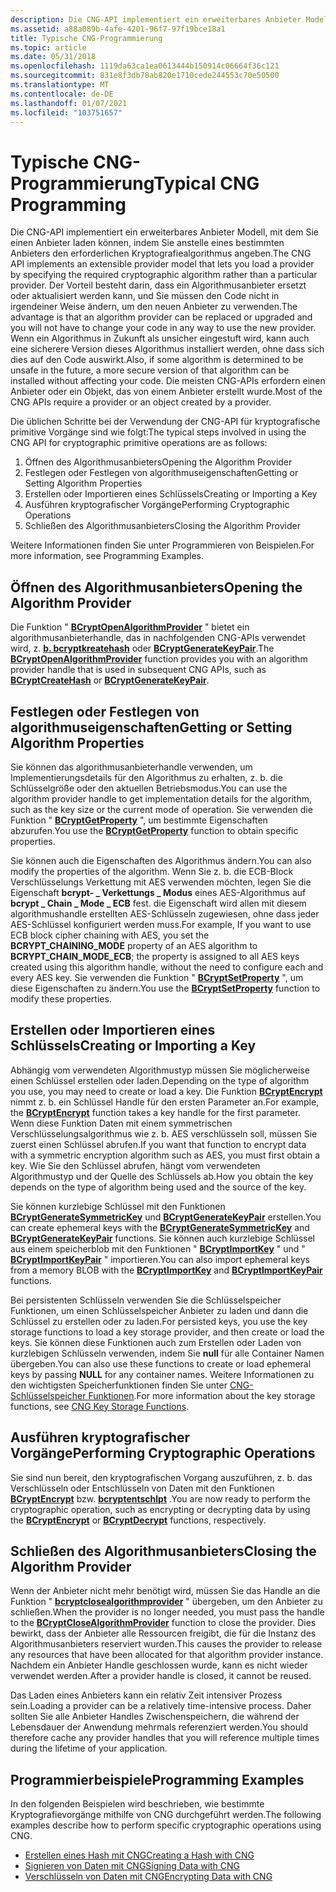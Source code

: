 ```yaml
---
description: Die CNG-API implementiert ein erweiterbares Anbieter Modell, mit dem Sie einen Anbieter laden können, indem Sie anstelle eines bestimmten Anbieters den erforderlichen Kryptografiealgorithmus angeben.
ms.assetid: a88a089b-4afe-4201-96f7-97f19bce18a1
title: Typische CNG-Programmierung
ms.topic: article
ms.date: 05/31/2018
ms.openlocfilehash: 1119da63ca1ea0613444b150914c06664f36c121
ms.sourcegitcommit: 831e8f3db78ab820e1710cede244553c70e50500
ms.translationtype: MT
ms.contentlocale: de-DE
ms.lasthandoff: 01/07/2021
ms.locfileid: "103751657"
---
```

# <a name="typical-cng-programming"></a><span data-ttu-id="3b308-103">Typische CNG-Programmierung</span><span class="sxs-lookup"><span data-stu-id="3b308-103">Typical CNG Programming</span></span>

<span data-ttu-id="3b308-104">Die CNG-API implementiert ein erweiterbares Anbieter Modell, mit dem Sie einen Anbieter laden können, indem Sie anstelle eines bestimmten Anbieters den erforderlichen Kryptografiealgorithmus angeben.</span><span class="sxs-lookup"><span data-stu-id="3b308-104">The CNG API implements an extensible provider model that lets you load a provider by specifying the required cryptographic algorithm rather than a particular provider.</span></span> <span data-ttu-id="3b308-105">Der Vorteil besteht darin, dass ein Algorithmusanbieter ersetzt oder aktualisiert werden kann, und Sie müssen den Code nicht in irgendeiner Weise ändern, um den neuen Anbieter zu verwenden.</span><span class="sxs-lookup"><span data-stu-id="3b308-105">The advantage is that an algorithm provider can be replaced or upgraded and you will not have to change your code in any way to use the new provider.</span></span> <span data-ttu-id="3b308-106">Wenn ein Algorithmus in Zukunft als unsicher eingestuft wird, kann auch eine sicherere Version dieses Algorithmus installiert werden, ohne dass sich dies auf den Code auswirkt.</span><span class="sxs-lookup"><span data-stu-id="3b308-106">Also, if some algorithm is determined to be unsafe in the future, a more secure version of that algorithm can be installed without affecting your code.</span></span> <span data-ttu-id="3b308-107">Die meisten CNG-APIs erfordern einen Anbieter oder ein Objekt, das von einem Anbieter erstellt wurde.</span><span class="sxs-lookup"><span data-stu-id="3b308-107">Most of the CNG APIs require a provider or an object created by a provider.</span></span>

<span data-ttu-id="3b308-108">Die üblichen Schritte bei der Verwendung der CNG-API für kryptografische primitive Vorgänge sind wie folgt:</span><span class="sxs-lookup"><span data-stu-id="3b308-108">The typical steps involved in using the CNG API for cryptographic primitive operations are as follows:</span></span>

1.  <span data-ttu-id="3b308-109">Öffnen des Algorithmusanbieters</span><span class="sxs-lookup"><span data-stu-id="3b308-109">Opening the Algorithm Provider</span></span>
2.  <span data-ttu-id="3b308-110">Festlegen oder Festlegen von algorithmuseigenschaften</span><span class="sxs-lookup"><span data-stu-id="3b308-110">Getting or Setting Algorithm Properties</span></span>
3.  <span data-ttu-id="3b308-111">Erstellen oder Importieren eines Schlüssels</span><span class="sxs-lookup"><span data-stu-id="3b308-111">Creating or Importing a Key</span></span>
4.  <span data-ttu-id="3b308-112">Ausführen kryptografischer Vorgänge</span><span class="sxs-lookup"><span data-stu-id="3b308-112">Performing Cryptographic Operations</span></span>
5.  <span data-ttu-id="3b308-113">Schließen des Algorithmusanbieters</span><span class="sxs-lookup"><span data-stu-id="3b308-113">Closing the Algorithm Provider</span></span>

<span data-ttu-id="3b308-114">Weitere Informationen finden Sie unter Programmieren von Beispielen.</span><span class="sxs-lookup"><span data-stu-id="3b308-114">For more information, see Programming Examples.</span></span>

## <a name="opening-the-algorithm-provider"></a><span data-ttu-id="3b308-115">Öffnen des Algorithmusanbieters</span><span class="sxs-lookup"><span data-stu-id="3b308-115">Opening the Algorithm Provider</span></span>

<span data-ttu-id="3b308-116">Die Funktion " [**BCryptOpenAlgorithmProvider**](/windows/desktop/api/Bcrypt/nf-bcrypt-bcryptopenalgorithmprovider) " bietet ein algorithmusanbieterhandle, das in nachfolgenden CNG-APIs verwendet wird, z. [**b. bcryptkreatehash**](/windows/desktop/api/Bcrypt/nf-bcrypt-bcryptcreatehash) oder [**BCryptGenerateKeyPair**](/windows/desktop/api/Bcrypt/nf-bcrypt-bcryptgeneratekeypair).</span><span class="sxs-lookup"><span data-stu-id="3b308-116">The [**BCryptOpenAlgorithmProvider**](/windows/desktop/api/Bcrypt/nf-bcrypt-bcryptopenalgorithmprovider) function provides you with an algorithm provider handle that is used in subsequent CNG APIs, such as [**BCryptCreateHash**](/windows/desktop/api/Bcrypt/nf-bcrypt-bcryptcreatehash) or [**BCryptGenerateKeyPair**](/windows/desktop/api/Bcrypt/nf-bcrypt-bcryptgeneratekeypair).</span></span>

## <a name="getting-or-setting-algorithm-properties"></a><span data-ttu-id="3b308-117">Festlegen oder Festlegen von algorithmuseigenschaften</span><span class="sxs-lookup"><span data-stu-id="3b308-117">Getting or Setting Algorithm Properties</span></span>

<span data-ttu-id="3b308-118">Sie können das algorithmusanbieterhandle verwenden, um Implementierungsdetails für den Algorithmus zu erhalten, z. b. die Schlüsselgröße oder den aktuellen Betriebsmodus.</span><span class="sxs-lookup"><span data-stu-id="3b308-118">You can use the algorithm provider handle to get implementation details for the algorithm, such as the key size or the current mode of operation.</span></span> <span data-ttu-id="3b308-119">Sie verwenden die Funktion " [**BCryptGetProperty**](/windows/desktop/api/Bcrypt/nf-bcrypt-bcryptgetproperty) ", um bestimmte Eigenschaften abzurufen.</span><span class="sxs-lookup"><span data-stu-id="3b308-119">You use the [**BCryptGetProperty**](/windows/desktop/api/Bcrypt/nf-bcrypt-bcryptgetproperty) function to obtain specific properties.</span></span>

<span data-ttu-id="3b308-120">Sie können auch die Eigenschaften des Algorithmus ändern.</span><span class="sxs-lookup"><span data-stu-id="3b308-120">You can also modify the properties of the algorithm.</span></span> <span data-ttu-id="3b308-121">Wenn Sie z. b. die ECB-Block Verschlüsselungs Verkettung mit AES verwenden möchten, legen Sie die Eigenschaft **bcrypt- \_ Verkettungs \_ Modus** eines AES-Algorithmus auf **bcrypt \_ Chain \_ Mode \_ ECB** fest. die Eigenschaft wird allen mit diesem algorithmushandle erstellten AES-Schlüsseln zugewiesen, ohne dass jeder AES-Schlüssel konfiguriert werden muss.</span><span class="sxs-lookup"><span data-stu-id="3b308-121">For example, If you want to use ECB block cipher chaining with AES, you set the **BCRYPT\_CHAINING\_MODE** property of an AES algorithm to **BCRYPT\_CHAIN\_MODE\_ECB**; the property is assigned to all AES keys created using this algorithm handle, without the need to configure each and every AES key.</span></span> <span data-ttu-id="3b308-122">Sie verwenden die Funktion " [**BCryptSetProperty**](/windows/desktop/api/Bcrypt/nf-bcrypt-bcryptsetproperty) ", um diese Eigenschaften zu ändern.</span><span class="sxs-lookup"><span data-stu-id="3b308-122">You use the [**BCryptSetProperty**](/windows/desktop/api/Bcrypt/nf-bcrypt-bcryptsetproperty) function to modify these properties.</span></span>

## <a name="creating-or-importing-a-key"></a><span data-ttu-id="3b308-123">Erstellen oder Importieren eines Schlüssels</span><span class="sxs-lookup"><span data-stu-id="3b308-123">Creating or Importing a Key</span></span>

<span data-ttu-id="3b308-124">Abhängig vom verwendeten Algorithmustyp müssen Sie möglicherweise einen Schlüssel erstellen oder laden.</span><span class="sxs-lookup"><span data-stu-id="3b308-124">Depending on the type of algorithm you use, you may need to create or load a key.</span></span> <span data-ttu-id="3b308-125">Die Funktion [**BCryptEncrypt**](/windows/desktop/api/Bcrypt/nf-bcrypt-bcryptencrypt) nimmt z. b. ein Schlüssel Handle für den ersten Parameter an.</span><span class="sxs-lookup"><span data-stu-id="3b308-125">For example, the [**BCryptEncrypt**](/windows/desktop/api/Bcrypt/nf-bcrypt-bcryptencrypt) function takes a key handle for the first parameter.</span></span> <span data-ttu-id="3b308-126">Wenn diese Funktion Daten mit einem symmetrischen Verschlüsselungsalgorithmus wie z. b. AES verschlüsseln soll, müssen Sie zuerst einen Schlüssel abrufen.</span><span class="sxs-lookup"><span data-stu-id="3b308-126">If you want that function to encrypt data with a symmetric encryption algorithm such as AES, you must first obtain a key.</span></span> <span data-ttu-id="3b308-127">Wie Sie den Schlüssel abrufen, hängt vom verwendeten Algorithmustyp und der Quelle des Schlüssels ab.</span><span class="sxs-lookup"><span data-stu-id="3b308-127">How you obtain the key depends on the type of algorithm being used and the source of the key.</span></span>

<span data-ttu-id="3b308-128">Sie können kurzlebige Schlüssel mit den Funktionen [**BCryptGenerateSymmetricKey**](/windows/desktop/api/Bcrypt/nf-bcrypt-bcryptgeneratesymmetrickey) und [**BCryptGenerateKeyPair**](/windows/desktop/api/Bcrypt/nf-bcrypt-bcryptgeneratekeypair) erstellen.</span><span class="sxs-lookup"><span data-stu-id="3b308-128">You can create ephemeral keys with the [**BCryptGenerateSymmetricKey**](/windows/desktop/api/Bcrypt/nf-bcrypt-bcryptgeneratesymmetrickey) and [**BCryptGenerateKeyPair**](/windows/desktop/api/Bcrypt/nf-bcrypt-bcryptgeneratekeypair) functions.</span></span> <span data-ttu-id="3b308-129">Sie können auch kurzlebige Schlüssel aus einem speicherblob mit den Funktionen " [**BCryptImportKey**](/windows/desktop/api/Bcrypt/nf-bcrypt-bcryptimportkey) " und " [**BCryptImportKeyPair**](/windows/desktop/api/Bcrypt/nf-bcrypt-bcryptimportkeypair) " importieren.</span><span class="sxs-lookup"><span data-stu-id="3b308-129">You can also import ephemeral keys from a memory BLOB with the [**BCryptImportKey**](/windows/desktop/api/Bcrypt/nf-bcrypt-bcryptimportkey) and [**BCryptImportKeyPair**](/windows/desktop/api/Bcrypt/nf-bcrypt-bcryptimportkeypair) functions.</span></span>

<span data-ttu-id="3b308-130">Bei persistenten Schlüsseln verwenden Sie die Schlüsselspeicher Funktionen, um einen Schlüsselspeicher Anbieter zu laden und dann die Schlüssel zu erstellen oder zu laden.</span><span class="sxs-lookup"><span data-stu-id="3b308-130">For persisted keys, you use the key storage functions to load a key storage provider, and then create or load the keys.</span></span> <span data-ttu-id="3b308-131">Sie können diese Funktionen auch zum Erstellen oder Laden von kurzlebigen Schlüsseln verwenden, indem Sie **null** für alle Container Namen übergeben.</span><span class="sxs-lookup"><span data-stu-id="3b308-131">You can also use these functions to create or load ephemeral keys by passing **NULL** for any container names.</span></span> <span data-ttu-id="3b308-132">Weitere Informationen zu den wichtigsten Speicherfunktionen finden Sie unter [CNG-Schlüsselspeicher Funktionen](cng-key-storage-functions.md).</span><span class="sxs-lookup"><span data-stu-id="3b308-132">For more information about the key storage functions, see [CNG Key Storage Functions](cng-key-storage-functions.md).</span></span>

## <a name="performing-cryptographic-operations"></a><span data-ttu-id="3b308-133">Ausführen kryptografischer Vorgänge</span><span class="sxs-lookup"><span data-stu-id="3b308-133">Performing Cryptographic Operations</span></span>

<span data-ttu-id="3b308-134">Sie sind nun bereit, den kryptografischen Vorgang auszuführen, z. b. das Verschlüsseln oder Entschlüsseln von Daten mit den Funktionen [**BCryptEncrypt**](/windows/desktop/api/Bcrypt/nf-bcrypt-bcryptencrypt) bzw. [**bcryptentschlpt**](/windows/desktop/api/Bcrypt/nf-bcrypt-bcryptdecrypt) .</span><span class="sxs-lookup"><span data-stu-id="3b308-134">You are now ready to perform the cryptographic operation, such as encrypting or decrypting data by using the [**BCryptEncrypt**](/windows/desktop/api/Bcrypt/nf-bcrypt-bcryptencrypt) or [**BCryptDecrypt**](/windows/desktop/api/Bcrypt/nf-bcrypt-bcryptdecrypt) functions, respectively.</span></span>

## <a name="closing-the-algorithm-provider"></a><span data-ttu-id="3b308-135">Schließen des Algorithmusanbieters</span><span class="sxs-lookup"><span data-stu-id="3b308-135">Closing the Algorithm Provider</span></span>

<span data-ttu-id="3b308-136">Wenn der Anbieter nicht mehr benötigt wird, müssen Sie das Handle an die Funktion " [**bcryptclosealgorithmprovider**](/windows/desktop/api/Bcrypt/nf-bcrypt-bcryptclosealgorithmprovider) " übergeben, um den Anbieter zu schließen.</span><span class="sxs-lookup"><span data-stu-id="3b308-136">When the provider is no longer needed, you must pass the handle to the [**BCryptCloseAlgorithmProvider**](/windows/desktop/api/Bcrypt/nf-bcrypt-bcryptclosealgorithmprovider) function to close the provider.</span></span> <span data-ttu-id="3b308-137">Dies bewirkt, dass der Anbieter alle Ressourcen freigibt, die für die Instanz des Algorithmusanbieters reserviert wurden.</span><span class="sxs-lookup"><span data-stu-id="3b308-137">This causes the provider to release any resources that have been allocated for that algorithm provider instance.</span></span> <span data-ttu-id="3b308-138">Nachdem ein Anbieter Handle geschlossen wurde, kann es nicht wieder verwendet werden.</span><span class="sxs-lookup"><span data-stu-id="3b308-138">After a provider handle is closed, it cannot be reused.</span></span>

<span data-ttu-id="3b308-139">Das Laden eines Anbieters kann ein relativ Zeit intensiver Prozess sein.</span><span class="sxs-lookup"><span data-stu-id="3b308-139">Loading a provider can be a relatively time-intensive process.</span></span> <span data-ttu-id="3b308-140">Daher sollten Sie alle Anbieter Handles Zwischenspeichern, die während der Lebensdauer der Anwendung mehrmals referenziert werden.</span><span class="sxs-lookup"><span data-stu-id="3b308-140">You should therefore cache any provider handles that you will reference multiple times during the lifetime of your application.</span></span>

## <a name="programming-examples"></a><span data-ttu-id="3b308-141">Programmierbeispiele</span><span class="sxs-lookup"><span data-stu-id="3b308-141">Programming Examples</span></span>

<span data-ttu-id="3b308-142">In den folgenden Beispielen wird beschrieben, wie bestimmte Kryptografievorgänge mithilfe von CNG durchgeführt werden.</span><span class="sxs-lookup"><span data-stu-id="3b308-142">The following examples describe how to perform specific cryptographic operations using CNG.</span></span>

-   [<span data-ttu-id="3b308-143">Erstellen eines Hash mit CNG</span><span class="sxs-lookup"><span data-stu-id="3b308-143">Creating a Hash with CNG</span></span>](creating-a-hash-with-cng.md)
-   [<span data-ttu-id="3b308-144">Signieren von Daten mit CNG</span><span class="sxs-lookup"><span data-stu-id="3b308-144">Signing Data with CNG</span></span>](signing-data-with-cng.md)
-   [<span data-ttu-id="3b308-145">Verschlüsseln von Daten mit CNG</span><span class="sxs-lookup"><span data-stu-id="3b308-145">Encrypting Data with CNG</span></span>](encrypting-data-with-cng.md)

 

 



